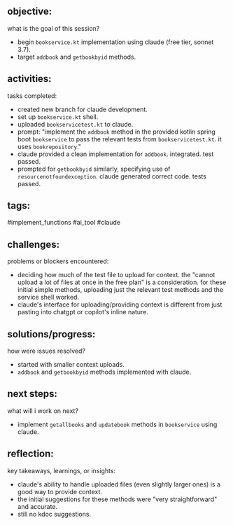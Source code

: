 ## objective:
what is the goal of this session?
- begin `bookservice.kt` implementation using claude (free tier, sonnet 3.7).
- target `addbook` and `getbookbyid` methods.

## activities:
tasks completed:
- created new branch for claude development.
- set up `bookservice.kt` shell.
- uploaded `bookservicetest.kt` to claude.
- prompt: "implement the `addbook` method in the provided kotlin spring boot `bookservice` to pass the relevant tests from `bookservicetest.kt`. it uses `bookrepository`."
- claude provided a clean implementation for `addbook`. integrated. test passed.
- prompted for `getbookbyid` similarly, specifying use of `resourcenotfoundexception`. claude generated correct code. tests passed.

## tags:
 #implement_functions #ai_tool  #claude

## challenges:
problems or blockers encountered: 
- deciding how much of the test file to upload for context. the "cannot upload a lot of files at once in the free plan" is a consideration. for these initial simple methods, uploading just the relevant test methods and the service shell worked.
- claude's interface for uploading/providing context is different from just pasting into chatgpt or copilot's inline nature.

## solutions/progress:
how were issues resolved?
- started with smaller context uploads.
- `addbook` and `getbookbyid` methods implemented with claude.

## next steps:
what will i work on next?
- implement `getallbooks` and `updatebook` methods in `bookservice` using claude.

## reflection:
key takeaways, learnings, or insights:
- claude's ability to handle uploaded files (even slightly larger ones) is a good way to provide context.
- the initial suggestions for these methods were "very straightforward" and accurate.
- still no kdoc suggestions.
